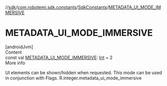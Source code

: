 //[sdk](../../../index.md)/[com.robotemi.sdk.constants](../index.md)/[SdkConstants](index.md)/[METADATA_UI_MODE_IMMERSIVE](-m-e-t-a-d-a-t-a_-u-i_-m-o-d-e_-i-m-m-e-r-s-i-v-e.md)



# METADATA_UI_MODE_IMMERSIVE  
[androidJvm]  
Content  
const val [METADATA_UI_MODE_IMMERSIVE](-m-e-t-a-d-a-t-a_-u-i_-m-o-d-e_-i-m-m-e-r-s-i-v-e.md): [Int](https://kotlinlang.org/api/latest/jvm/stdlib/kotlin/-int/index.html) = 2  
More info  


UI elements can be shown/hidden when requested. This mode can be used in conjunction with Flags. R.integer.metadata_ui_mode_immersive

  



